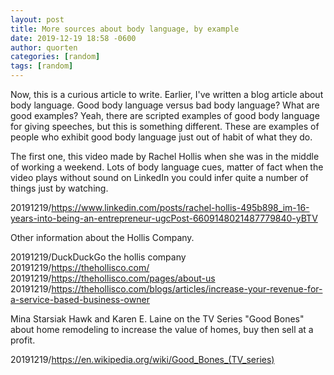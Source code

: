 ```yaml
---
layout: post
title: More sources about body language, by example
date: 2019-12-19 18:58 -0600
author: quorten
categories: [random]
tags: [random]
---
```


Now, this is a curious article to write.  Earlier, I've written a blog
article about body language.  Good body language versus bad body
language?  What are good examples?  Yeah, there are scripted examples
of good body language for giving speeches, but this is something
different.  These are examples of people who exhibit good body
language just out of habit of what they do.

The first one, this video made by Rachel Hollis when she was in the
middle of working a weekend.  Lots of body language cues, matter of
fact when the video plays without sound on LinkedIn you could infer
quite a number of things just by watching.

20191219/https://www.linkedin.com/posts/rachel-hollis-495b898_im-16-years-into-being-an-entrepreneur-ugcPost-6609148021487779840-yBTV

Other information about the Hollis Company.

20191219/DuckDuckGo the hollis company  
20191219/https://thehollisco.com/  
20191219/https://thehollisco.com/pages/about-us  
20191219/https://thehollisco.com/blogs/articles/increase-your-revenue-for-a-service-based-business-owner

Mina Starsiak Hawk and Karen E. Laine on the TV Series "Good Bones"
about home remodeling to increase the value of homes, buy then sell at
a profit.

20191219/https://en.wikipedia.org/wiki/Good_Bones_(TV_series)
